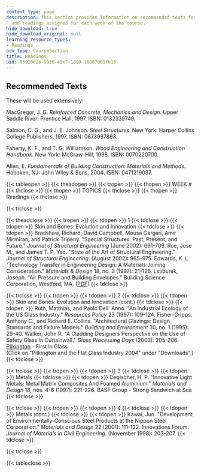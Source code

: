 ```yaml
---
content_type: page
description: This section provides information on recommended texts for the course
  and readings assigned for each week of the course.
hide_download: true
hide_download_original: null
learning_resource_types:
- Readings
ocw_type: CourseSection
title: Readings
uid: 05910d26-9936-45c7-1899-16887db1fb16
---
```


Recommended Texts
-----------------

These will be used extensively:

MacGregor, J. G. _Reinforced Concrete, Mechanics and Design_. Upper Saddle River: Prentice Hall, 1997. ISBN: 0132339749.

Salmon, C. G., and J. E. Johnson. _Steel Structures_. New York: Harper Collins College Publishers, 1997. ISBN: 0673997863.

Faherty, K. F., and T. G. Williamson. _Wood Engineering and Construction Handbook_. New York: McGraw-Hill, 1998. ISBN: 0070220700.

Allen, E. _Fundamentals of Building Construction: Materials and Methods_. Hoboken, NJ: John Wiley & Sons, 2004. ISBN: 0471219037.

{{< tableopen >}}
{{< theadopen >}}
{{< tropen >}}
{{< thopen >}}
WEEK # 
{{< thclose >}}
{{< thopen >}}
TOPICS
{{< thclose >}}
{{< thopen >}}
Readings
{{< thclose >}}

{{< trclose >}}

{{< theadclose >}}
{{< tropen >}}
{{< tdopen >}}
1
{{< tdclose >}}
{{< tdopen >}}
Skin and Bones: Evolution and Innovation
{{< tdclose >}}
{{< tdopen >}}
Bradshaw, Richard, David Campbell, Mousa Gargari, Amir Mirmiran, and Patrick Tripeny. "Special Structures: Past, Present, and Future." _Journal of Structural Engineering_ (June 2002): 691-709. Roe, Jose M., and James T. P. Yao. "State of the Art of Structural Engineering." _Journal of Structural Engineering_. (August 2002): 965-975. Edwards, K. L. "Technology Transfer in Engineering Design: A Materials Joining Consideration." _Materials & Design_ 18, no. 3 (1997): 21-126. Lstiburek, Joseph. "Air Pressure and Building Envelopes." Building Science Corporation, Westford, MA. ([PDF](http://www.buildingscience.com/documents/reports/rr-9905-air-pressure-and-building-envelopes))
{{< tdclose >}}

{{< trclose >}}
{{< tropen >}}
{{< tdopen >}}
2
{{< tdclose >}}
{{< tdopen >}}
Skin and Bones: Evolution and Innovation (cont.)
{{< tdclose >}}
{{< tdopen >}}
Ruth, Matthias, and Paolo Dell' Anno. "An Industrial Ecology of the US Glass Industry." _Resources Policy_ 23 (1997): 109-124. Fisher-Cripps, Anthony C., and Richard E. Collins. "Architectural Glazings: Design Standards and Failure Models." _Building and Environment_ 30, no. 1 (1995): 29-40. Walker, John R. "A Cladding Designers Perspective on the Use of Safety Glass in Curtainwall." _Glass Processing Days_ (2003): 205-206. [Pilkington](http://www.pilkington.com/) - First in Glass  
(Click on "Pilkington and the Flat Glass Industry 2004" under "Downloads".)
{{< tdclose >}}

{{< trclose >}}
{{< tropen >}}
{{< tdopen >}}
3
{{< tdclose >}}
{{< tdopen >}}
Metals
{{< tdclose >}}
{{< tdopen >}}
Degischer, H. P. "Innovative Light Metals: Metal Matrix Composites And Foamed Aluminium." _Materials and Design_ 18, nos. 4-6 (1997): 221-226. BASF Group - Strong Sandwich at Sea
{{< tdclose >}}

{{< trclose >}}
{{< tropen >}}
{{< tdopen >}}
4
{{< tdclose >}}
{{< tdopen >}}
Metals (cont.)
{{< tdclose >}}
{{< tdopen >}}
Kawai, Jun. "Development of Environmentally-Conscious Steel Products at the Nippon Steel Corporation." _Materials and Design_ 22 (2001): 111-122. Innovations Forum. _Journal of Materials in Civil Engineering_. (November 1998): 203-207.
{{< tdclose >}}

{{< trclose >}}

{{< tableclose >}}